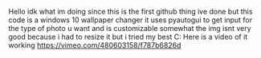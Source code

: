 Hello idk what im doing since this is the first github thing ive done but this code is a windows 10 wallpaper changer
it uses pyautogui to get input for the type of photo u want and is customizable somewhat
the img isnt very good because i had to resize it but i tried my best C:
Here is a video of it working https://vimeo.com/480603158/f787b6826d
